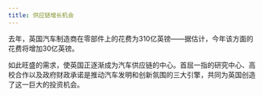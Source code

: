 ```yaml
---
title: 供应链增长机会
---
```


去年，英国汽车制造商在零部件上的花费为310亿英镑——据估计，今年该方面的花费将增加30亿英镑。

如此旺盛的需求，使英国正逐渐成为汽车供应链的中心。首屈一指的研究中心、高校合作以及政府财政承诺是推动汽车发明和创新氛围的三大引擎，共同为英国创造了这一巨大的投资机会。
